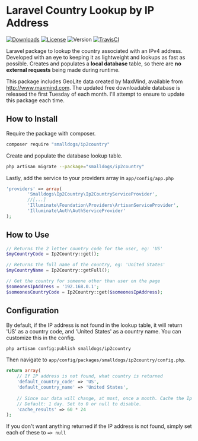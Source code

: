 Laravel Country Lookup by IP Address
======================================
[![Downloads](http://img.shields.io/packagist/dt/smalldogs/ip2country.svg)](https://packagist.org/packages/smalldogs/ip2country)
[![License](http://img.shields.io/:license-bsd2-blue.svg)](http://opensource.org/licenses/BSD-2-Clause)
![Version](http://img.shields.io/github/tag/smalldogs/ip2country.svg)
[![TravisCI](http://img.shields.io/travis/smalldogs/ip2country.svg)](https://travis-ci.org/smalldogs/ip2country)


Laravel package to lookup the country associated with an IPv4 address. Developed with an eye to keeping it as lightweight and lookups as fast as possible. Creates and populates a **local database** table, 
so there are **no external requests** being made during runtime.

This package includes GeoLite data created by MaxMind, available from
<a href="http://www.maxmind.com">http://www.maxmind.com</a>. The updated free downloadable database is released the
first Tuesday of each month. I'll attempt to ensure to update this package each time.

How to Install
--------------
Require the package with composer.
```bash
composer require "smalldogs/ip2country"
```

Create and populate the database lookup table.
```bash
php artisan migrate --package="smalldogs/ip2country"
```

Lastly, add the service to your providers array in <code>app/config/app.php</code>
```php
'providers' => array(
        'Smalldogs\Ip2Country\Ip2CountryServiceProvider',
        //[...]
		'Illuminate\Foundation\Providers\ArtisanServiceProvider',
		'Illuminate\Auth\AuthServiceProvider'
);
```

How to Use
----------

```php
// Returns the 2 letter country code for the user, eg: 'US'
$myCountryCode = Ip2Country::get();

// Returns the full name of the country, eg: 'United States'
$myCountryName = Ip2Country::getFull();

// Get the country for someone other than user on the page
$someonesIpAddress = '192.168.0.1';
$someonesCountryCode = Ip2Country::get($someonesIpAddress);
```

Configuration
-------------
By default, if the IP address is not found in the lookup table, it will return 'US' as a country code, and 'United 
States' as a country name. You can customize this in the config.

```bash
php artisan config:publish smalldogs/ip2country
```

Then navigate to <code>app/config/packages/smalldogs/ip2country/config.php</code>.
```php
return array(
    // If IP address is not found, what country is returned
    'default_country_code' => 'US',
    'default_country_name' => 'United States',
    
    // Since our data will change, at most, once a month. Cache the Ip lookup for a day
    // Default: 1 day. Set to 0 or null to disable.
    'cache_results' => 60 * 24
);

````
If you don't want anything returned if the IP address is not found, simply set each of these to <code>=> null</code>
